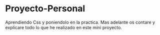 # Proyecto-Personal

Aprendiendo Css y poniendolo en la practica. 
Mas adelante os contare y explicare todo lo que he realizado en este mini proyecto. 